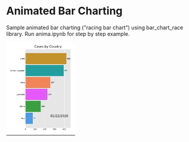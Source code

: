 # Animated Bar Charting

Sample animated bar charting ("racing bar chart") using bar_chart_race library. Run anima.ipynb for step by step example.

![anima-chart](anima_on_display.gif)
